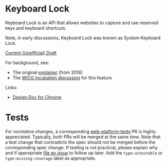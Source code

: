 # Keyboard Lock

Keyboard Lock is an API that allows websites to capture and use
reserved keys and keyboard shortcuts.

Note, in early discussions, Keyboard Lock was known as System Keyboard Lock.

[Current (Unofficial) Draft](https://wicg.github.io/keyboard-lock/)

For background, see:

* The original [explainer](explainer.md) (from 2016)
* The [WICG incubation discussion](https://discourse.wicg.io/t/proposal-system-keyboard-lock-api/1594) for this feature

Links:

* [Design Doc for Chrome](https://goo.gl/WjAhiZ)

# Tests

For normative changes, a corresponding
[web-platform-tests](https://github.com/web-platform-tests/wpt) PR is highly appreciated. Typically,
both PRs will be merged at the same time. Note that a test change that contradicts the spec should
not be merged before the corresponding spec change. If testing is not practical, please explain why
and if appropriate [file an issue](https://github.com/web-platform-tests/wpt/issues/new) to follow
up later. Add the `type:untestable` or `type:missing-coverage` label as appropriate.
